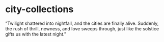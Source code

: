# city-collections
“Twilight shattered into nightfall, and the cities are finally alive. Suddenly, the rush of thrill, newness, and love sweeps through, just like the solstice gifts us with the latest night."
